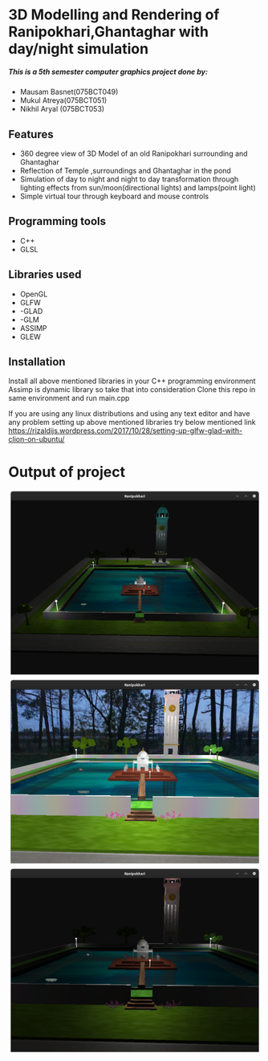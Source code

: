 # 3D Modelling and Rendering of Ranipokhari,Ghantaghar with day/night simulation


#####  This is a 5th semester computer graphics project done by:

- Mausam Basnet(075BCT049)
- Mukul Atreya(075BCT051)
- Nikhil Aryal (075BCT053)

## Features

- 360 degree view of 3D Model of an old Ranipokhari surrounding and Ghantaghar
- Reflection of Temple ,surroundings and Ghantaghar in the pond
- Simulation of day to night and night to day transformation through lighting effects from sun/moon(directional lights) and lamps(point light)
- Simple virtual tour through keyboard and mouse controls 
## Programming tools
- C++
- GLSL
## Libraries used
- OpenGL
- GLFW
- -GLAD
- -GLM
- ASSIMP
- GLEW
## Installation

Install all above mentioned libraries in your C++ programming environment
Assimp is dynamic library so take that into consideration
Clone this repo in same environment and run main.cpp

If you are using any linux distributions and using any text editor and have any problem setting up above mentioned libraries try below mentioned link https://rizaldijs.wordpress.com/2017/10/28/setting-up-glfw-glad-with-clion-on-ubuntu/

# Output of project

![Night view top](https://github.com/cool51/Ranipokhari/blob/main/Screenshot%20from%202021-08-22%2020-04-59.png)
![Day view front](https://github.com/cool51/Ranipokhari/blob/main/Screenshot%20from%202021-08-23%2011-59-44.png)
![Evening view frontt](https://github.com/cool51/Ranipokhari/blob/main/Screenshot%20from%202021-08-23%2012-00-00.png)



